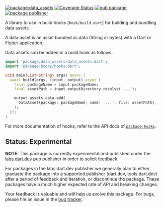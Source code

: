 [![package:data_assets](https://github.com/dart-lang/native/actions/workflows/native.yaml/badge.svg)](https://github.com/dart-lang/native/actions/workflows/native.yaml)
[![Coverage Status](https://coveralls.io/repos/github/dart-lang/native/badge.svg?branch=main)](https://coveralls.io/github/dart-lang/native?branch=main)
[![pub package](https://img.shields.io/pub/v/data_assets.svg)](https://pub.dev/packages/data_assets)
[![package publisher](https://img.shields.io/pub/publisher/data_assets.svg)](https://pub.dev/packages/data_assets/publisher)

A library to use in build hooks (`hook/build.dart`) for building and bundling
data assets.

A data asset is an asset bundled as data (String or bytes) with a Dart or
Flutter application.

Data assets can be added in a build hook as follows:

<!-- file://./example/api/data_assets_snippet.dart -->
```dart
import 'package:data_assets/data_assets.dart';
import 'package:hooks/hooks.dart';

void main(List<String> args) async {
  await build(args, (input, output) async {
    final packageName = input.packageName;
    final assetPath = input.outputDirectory.resolve('...');

    output.assets.data.add(
      DataAsset(package: packageName, name: '...', file: assetPath),
    );
  });
}
```

For more documentation of hooks, refer to the API docs of
[`package:hooks`](https://pub.dev/packages/hooks).

## Status: Experimental

**NOTE**: This package is currently experimental and published under the
[labs.dart.dev](https://dart.dev/dart-team-packages) pub publisher in order to
solicit feedback. 

For packages in the labs.dart.dev publisher we generally plan to either graduate
the package into a supported publisher (dart.dev, tools.dart.dev) after a period
of feedback and iteration, or discontinue the package. These packages have a
much higher expected rate of API and breaking changes.

Your feedback is valuable and will help us evolve this package. 
For bugs, please file an issue in the 
[bug tracker](https://github.com/dart-lang/native/issues).

